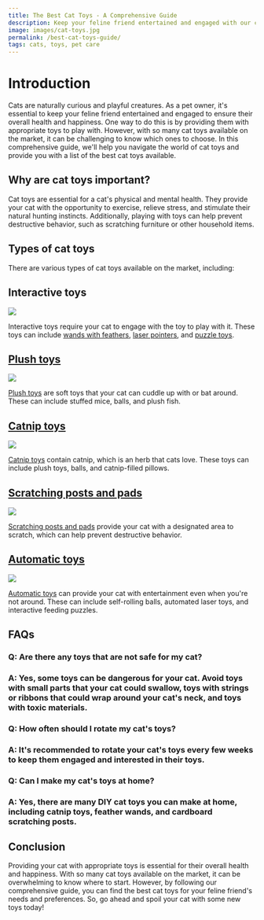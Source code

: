 ```yaml
---
title: The Best Cat Toys - A Comprehensive Guide
description: Keep your feline friend entertained and engaged with our comprehensive guide to the best cat toys available on the market.
image: images/cat-toys.jpg
permalink: /best-cat-toys-guide/
tags: cats, toys, pet care
---
```


# Introduction

Cats are naturally curious and playful creatures. As a pet owner, it's essential to keep your feline friend entertained and engaged to ensure their overall health and happiness. One way to do this is by providing them with appropriate toys to play with. However, with so many cat toys available on the market, it can be challenging to know which ones to choose. In this comprehensive guide, we'll help you navigate the world of cat toys and provide you with a list of the best cat toys available.

## Why are cat toys important?
Cat toys are essential for a cat's physical and mental health. They provide your cat with the opportunity to exercise, relieve stress, and stimulate their natural hunting instincts. Additionally, playing with toys can help prevent destructive behavior, such as scratching furniture or other household items.

## Types of cat toys
There are various types of cat toys available on the market, including:

## Interactive toys

<a href="https://www.amazon.com/Petstages-Nina-Ottosson-Buggin-Puzzle/dp/B0872J3XV9?crid=RC8K4XEAULU1&keywords=PUZZLE+cat+toys&qid=1679657767&sprefix=puzzle+cat+toys%2Caps%2C225&sr=8-5&linkCode=li2&tag=forpetswith0d-20&linkId=2e71f072ab25c69c3cc4a882499d286e&language=en_US&ref_=as_li_ss_il" target="_blank"><img border="0" src="//ws-na.amazon-adsystem.com/widgets/q?_encoding=UTF8&ASIN=B0872J3XV9&Format=_SL160_&ID=AsinImage&MarketPlace=US&ServiceVersion=20070822&WS=1&tag=forpetswith0d-20&language=en_US" ></a><img src="https://ir-na.amazon-adsystem.com/e/ir?t=forpetswith0d-20&language=en_US&l=li2&o=1&a=B0872J3XV9" width="1" height="1" border="0" alt="" style="border:none !important; margin:0px !important;" />

Interactive toys require your cat to engage with the toy to play with it. These toys can include [wands with feathers](https://amzn.to/40wKM8h), [laser pointers](https://amzn.to/3z3rQSZ), and [puzzle toys](https://amzn.to/42AlyaZ).

## [Plush toys](https://amzn.to/3LNAWdZ)

<a href="https://www.amazon.com/Dorakitten-Catnip-Toys-Indoor-Cats/dp/B08XXLJYQ4?keywords=plush+toys+for+cats&qid=1679657846&sprefix=Plush+toys%2Caps%2C240&sr=8-1-spons&psc=1&spLa=ZW5jcnlwdGVkUXVhbGlmaWVyPUExR1g2VDBXNkJYVDBWJmVuY3J5cHRlZElkPUEwODQwNjIyMVdBMkRIS0ROR1pNNCZlbmNyeXB0ZWRBZElkPUEwNDYwMDY0MkxURU9QVkRWOTRJTSZ3aWRnZXROYW1lPXNwX2F0ZiZhY3Rpb249Y2xpY2tSZWRpcmVjdCZkb05vdExvZ0NsaWNrPXRydWU%3D&linkCode=li2&tag=forpetswith0d-20&linkId=abbf3a68aee2296737e1f5151041c304&language=en_US&ref_=as_li_ss_il" target="_blank"><img border="0" src="//ws-na.amazon-adsystem.com/widgets/q?_encoding=UTF8&ASIN=B08XXLJYQ4&Format=_SL160_&ID=AsinImage&MarketPlace=US&ServiceVersion=20070822&WS=1&tag=forpetswith0d-20&language=en_US" ></a><img src="https://ir-na.amazon-adsystem.com/e/ir?t=forpetswith0d-20&language=en_US&l=li2&o=1&a=B08XXLJYQ4" width="1" height="1" border="0" alt="" style="border:none !important; margin:0px !important;" />

[Plush toys](https://amzn.to/3LNAWdZ) are soft toys that your cat can cuddle up with or bat around. These can include stuffed mice, balls, and plush fish.

## [Catnip toys](https://amzn.to/3z0BpCf)

<a href="https://www.amazon.com/Biubiucat-Interactive-Stuffed-Teething-Kittens/dp/B0BSDZNKGG?crid=2TD8ES12DH4Z5&keywords=Catnip+toys+for+cats&qid=1679657910&sprefix=catnip+toys+for+cats%2Caps%2C245&sr=8-2-spons&psc=1&spLa=ZW5jcnlwdGVkUXVhbGlmaWVyPUExQzAxMENQRjkySzYmZW5jcnlwdGVkSWQ9QTAzNDg1NzMyRU02S01IMTVINDhDJmVuY3J5cHRlZEFkSWQ9QTAwMjk0NDIzQUswRzBYN1hGMzg1JndpZGdldE5hbWU9c3BfYXRmJmFjdGlvbj1jbGlja1JlZGlyZWN0JmRvTm90TG9nQ2xpY2s9dHJ1ZQ%3D%3D&linkCode=li2&tag=forpetswith0d-20&linkId=b0cf3215575ddb0d60d0e0f51134e9e4&language=en_US&ref_=as_li_ss_il" target="_blank"><img border="0" src="//ws-na.amazon-adsystem.com/widgets/q?_encoding=UTF8&ASIN=B0BSDZNKGG&Format=_SL160_&ID=AsinImage&MarketPlace=US&ServiceVersion=20070822&WS=1&tag=forpetswith0d-20&language=en_US" ></a><img src="https://ir-na.amazon-adsystem.com/e/ir?t=forpetswith0d-20&language=en_US&l=li2&o=1&a=B0BSDZNKGG" width="1" height="1" border="0" alt="" style="border:none !important; margin:0px !important;" />

[Catnip toys](https://amzn.to/3z0BpCf) contain catnip, which is an herb that cats love. These toys can include plush toys, balls, and catnip-filled pillows.

## [Scratching posts and pads](https://amzn.to/3K4VQUQ)

<a href="https://www.amazon.com/AmazonBasics-Cat-Scratching-Post-Burgundy/dp/B07FVNT4PX?crid=17498GIEVI3ZD&keywords=Scratching+posts+and+pads+for+cats&qid=1679657969&sprefix=scratching+posts+and+pads+for+cats%2Caps%2C242&sr=8-1-spons&psc=1&spLa=ZW5jcnlwdGVkUXVhbGlmaWVyPUFKM1lSNjBQU1pYSTImZW5jcnlwdGVkSWQ9QTAyODI5OTMyNTFKRkkwUUc4VE1YJmVuY3J5cHRlZEFkSWQ9QTAwNTMzNjUyR1ZRODVOMEoyNlBCJndpZGdldE5hbWU9c3BfYXRmJmFjdGlvbj1jbGlja1JlZGlyZWN0JmRvTm90TG9nQ2xpY2s9dHJ1ZQ%3D%3D&linkCode=li2&tag=forpetswith0d-20&linkId=005b0494fc2bd4f0a245c33e667299f3&language=en_US&ref_=as_li_ss_il" target="_blank"><img border="0" src="//ws-na.amazon-adsystem.com/widgets/q?_encoding=UTF8&ASIN=B07FVNT4PX&Format=_SL160_&ID=AsinImage&MarketPlace=US&ServiceVersion=20070822&WS=1&tag=forpetswith0d-20&language=en_US" ></a><img src="https://ir-na.amazon-adsystem.com/e/ir?t=forpetswith0d-20&language=en_US&l=li2&o=1&a=B07FVNT4PX" width="1" height="1" border="0" alt="" style="border:none !important; margin:0px !important;" />

[Scratching posts and pads](https://amzn.to/3K4VQUQ) provide your cat with a designated area to scratch, which can help prevent destructive behavior.

## [Automatic toys](https://amzn.to/3FJX6dC)

<a href="https://www.amazon.com/TIVINIPET-Electric-Automatic-Interactive-Replacement/dp/B09SG1LKHZ?crid=1Z6HY0HFKYL75&keywords=Automatic+toys+for+cats&qid=1679658029&sprefix=automatic+toys+for+cats%2Caps%2C228&sr=8-1-spons&psc=1&spLa=ZW5jcnlwdGVkUXVhbGlmaWVyPUEyMlg0RjBNQ0ZBUzdJJmVuY3J5cHRlZElkPUEwMDQyMjM2MkJRVEdBMzBLWEg5RyZlbmNyeXB0ZWRBZElkPUEwOTM3Mzk3MU1MWE9OM1VZVDFKTiZ3aWRnZXROYW1lPXNwX2F0ZiZhY3Rpb249Y2xpY2tSZWRpcmVjdCZkb05vdExvZ0NsaWNrPXRydWU%3D&linkCode=li2&tag=forpetswith0d-20&linkId=07d70b1d1249d09c393af7431e801c1c&language=en_US&ref_=as_li_ss_il" target="_blank"><img border="0" src="//ws-na.amazon-adsystem.com/widgets/q?_encoding=UTF8&ASIN=B09SG1LKHZ&Format=_SL160_&ID=AsinImage&MarketPlace=US&ServiceVersion=20070822&WS=1&tag=forpetswith0d-20&language=en_US" ></a><img src="https://ir-na.amazon-adsystem.com/e/ir?t=forpetswith0d-20&language=en_US&l=li2&o=1&a=B09SG1LKHZ" width="1" height="1" border="0" alt="" style="border:none !important; margin:0px !important;" />

[Automatic toys](https://amzn.to/3FJX6dC) can provide your cat with entertainment even when you're not around. These can include self-rolling balls, automated laser toys, and interactive feeding puzzles.

## FAQs

### Q: Are there any toys that are not safe for my cat?

### A: Yes, some toys can be dangerous for your cat. Avoid toys with small parts that your cat could swallow, toys with strings or ribbons that could wrap around your cat's neck, and toys with toxic materials.

### Q: How often should I rotate my cat's toys?

### A: It's recommended to rotate your cat's toys every few weeks to keep them engaged and interested in their toys.

### Q: Can I make my cat's toys at home?

### A: Yes, there are many DIY cat toys you can make at home, including catnip toys, feather wands, and cardboard scratching posts.

## Conclusion

Providing your cat with appropriate toys is essential for their overall health and happiness. With so many cat toys available on the market, it can be overwhelming to know where to start. However, by following our comprehensive guide, you can find the best cat toys for your feline friend's needs and preferences. So, go ahead and spoil your cat with some new toys today!